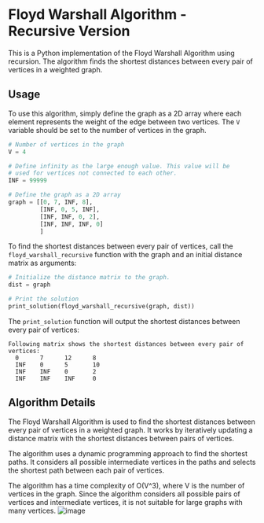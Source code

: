 # Floyd Warshall Algorithm - Recursive Version

This is a Python implementation of the Floyd Warshall Algorithm using recursion. The algorithm finds the shortest distances between every pair of vertices in a weighted graph.

## Usage

To use this algorithm, simply define the graph as a 2D array where each element represents the weight of the edge between two vertices. The `V` variable should be set to the number of vertices in the graph.

```python
# Number of vertices in the graph
V = 4

# Define infinity as the large enough value. This value will be
# used for vertices not connected to each other.
INF = 99999

# Define the graph as a 2D array
graph = [[0, 7, INF, 8],
         [INF, 0, 5, INF],
         [INF, INF, 0, 2],
         [INF, INF, INF, 0]
         ]
```

To find the shortest distances between every pair of vertices, call the `floyd_warshall_recursive` function with the graph and an initial distance matrix as arguments:

```python
# Initialize the distance matrix to the graph.
dist = graph

# Print the solution
print_solution(floyd_warshall_recursive(graph, dist))
```

The `print_solution` function will output the shortest distances between every pair of vertices:

```
Following matrix shows the shortest distances between every pair of vertices:
  0      7      12      8
  INF    0      5       10
  INF    INF    0       2
  INF    INF    INF     0
```

## Algorithm Details

The Floyd Warshall Algorithm is used to find the shortest distances between every pair of vertices in a weighted graph. It works by iteratively updating a distance matrix with the shortest distances between pairs of vertices.

The algorithm uses a dynamic programming approach to find the shortest paths. It considers all possible intermediate vertices in the paths and selects the shortest path between each pair of vertices.

The algorithm has a time complexity of O(V^3), where V is the number of vertices in the graph. Since the algorithm considers all possible pairs of vertices and intermediate vertices, it is not suitable for large graphs with many vertices.
![image](https://user-images.githubusercontent.com/125120849/221698680-150d3c53-3778-46fe-b68d-9fb8eb4c0e2f.png)
